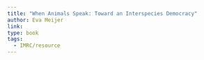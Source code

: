```yaml
---
title: "When Animals Speak: Toward an Interspecies Democracy"
author: Eva Meijer
link: 
type: book
tags:
  - IMRC/resource
---
```

